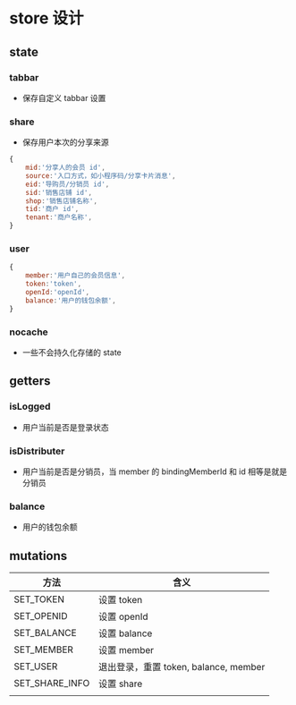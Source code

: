 # store 设计

## state

### tabbar

- 保存自定义 tabbar 设置

### share

- 保存用户本次的分享来源

```js
{
    mid:'分享人的会员 id',
    source:'入口方式，如小程序码/分享卡片消息',
    eid:'导购员/分销员 id',
    sid:'销售店铺 id',
    shop:'销售店铺名称',
    tid:'商户 id',
    tenant:'商户名称',
}
```

### user

```js
{
    member:'用户自己的会员信息',
    token:'token',
    openId:'openId',
    balance:'用户的钱包余额',
}
```

### nocache

- 一些不会持久化存储的 state

## getters

### isLogged

- 用户当前是否是登录状态

### isDistributer

- 用户当前是否是分销员，当 member 的 bindingMemberId 和 id 相等是就是分销员

### balance

- 用户的钱包余额

## mutations

| 方法           | 含义                                  |
| -------------- | ------------------------------------- |
| SET_TOKEN      | 设置 token                            |
| SET_OPENID     | 设置 openId                           |
| SET_BALANCE    | 设置 balance                          |
| SET_MEMBER     | 设置 member                           |
| SET_USER       | 退出登录，重置 token, balance, member |
| SET_SHARE_INFO | 设置 share                            |
|                |                                       |
